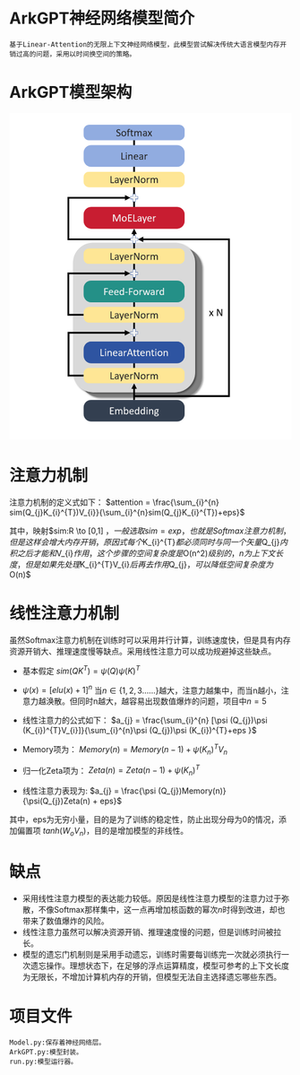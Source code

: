 # ArkGPT神经网络模型简介
    基于Linear-Attention的无限上下文神经网络模型，此模型尝试解决传统大语言模型内存开销过高的问题，采用以时间换空间的策略。
# ArkGPT模型架构
![模型架构](./Model%20Structure/ModelStructure.png)

# 注意力机制
注意力机制的定义式如下：
$attention = \frac{\sum_{i}^{n} sim(Q_{j}K_{i}^{T})V_{i}}{\sum_{i}^{n}sim(Q_{j}K_{i}^{T})+eps}$

其中，映射$sim:R \to [0,1] $，一般选取sim = exp，也就是Softmax注意力机制，但是这样会增大内存开销，原因式每个$K_{i}^{T}$都必须同时与同一个矢量$Q_{j}$内积之后才能和$V_{i}$作用，这个步骤的空间复杂度是$O(n^2)$级别的，n为上下文长度，但是如果先处理$K_{i}^{T}V_{i}$后再去作用$Q_{j}$，可以降低空间复杂度为$O(n)$

# 线性注意力机制
虽然Softmax注意力机制在训练时可以采用并行计算，训练速度快，但是具有内存资源开销大、推理速度慢等缺点。采用线性注意力可以成功规避掉这些缺点。

* 基本假定
    $sim(QK^{T}) = \psi(Q)\psi(K)^{T}$

* $\psi(x) = [elu(x)+1]^{n}$
当$n\in \{1,2,3……\}$越大，注意力越集中，而当n越小，注意力越涣散。但同时n越大，越容易出现数值爆炸的问题，项目中$n = 5$

* 线性注意力的公式如下：
    $a_{j} = \frac{\sum_{i}^{n} [\psi (Q_{j})\psi (K_{i})^{T}V_{i}]}{\sum_{i}^{n}\psi (Q_{j})\psi (K_{i})^{T}+eps }$

* Memory项为：
    $Memory(n) = Memory(n-1) + \psi (K_{n})^{T}V_{n}$

* 归一化Zeta项为：
    $Zeta(n) = Zeta(n-1) + \psi (K_{n})^{T}$

* 线性注意力表现为:
    $a_{j} = \frac{\psi (Q_{j})Memory(n)}{\psi(Q_{j})Zeta(n) + eps}$

其中，eps为无穷小量，目的是为了训练的稳定性，防止出现分母为0的情况，添加偏置项 $tanh(W_{o}V_{n})$，目的是增加模型的非线性。


# 缺点
* 采用线性注意力模型的表达能力较低。原因是线性注意力模型的注意力过于弥散，不像Softmax那样集中，这一点再增加核函数的幂次$n$时得到改进，却也带来了数值爆炸的风险。
* 线性注意力虽然可以解决资源开销、推理速度慢的问题，但是训练时间被拉长。
* 模型的遗忘门机制则是采用手动遗忘，训练时需要每训练完一次就必须执行一次遗忘操作。理想状态下，在足够的浮点运算精度，模型可参考的上下文长度为无限长，不增加计算机内存的开销，但模型无法自主选择遗忘哪些东西。
# 项目文件
    Model.py:保存着神经网络层。
    ArkGPT.py:模型封装。
    run.py:模型运行器。

